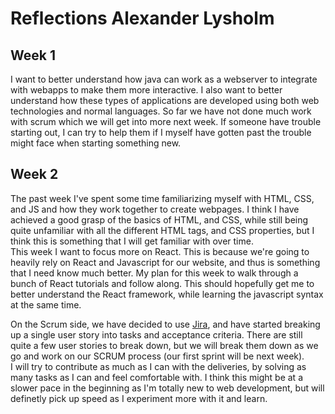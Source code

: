 # Reflections Alexander Lysholm

## Week 1

I want to better understand how java can work as a webserver to integrate with webapps to make them more interactive. I also want to better understand how these types of applications are developed using both web technologies and normal languages. So far we have not done much work with scrum which we will get into more next week. If someone have trouble starting out, I can try to help them if I myself have gotten past the trouble might face when starting something new.

## Week 2

The past week I've spent some time familiarizing myself with HTML, CSS, and JS and how they work together to create webpages. I think I have achieved a good grasp of the basics of HTML, and CSS, while still being quite unfamiliar with all the different HTML tags, and CSS properties, but I think this is something that I will get familiar with over time.  
This week I want to focus more on React. This is because we're going to heavily rely on React and Javascript for our website, and thus is something that I need know much better. My plan for this week to walk through a bunch of React tutorials and follow along. This should hopefully get me to better understand the React framework, while learning the javascript syntax at the same time.

On the Scrum side, we have decided to use [Jira](https://www.atlassian.com/software/jira), and have started breaking up a single user story into tasks and acceptance criteria. There are still quite a few user stories to break down, but we will break them down as we go and work on our SCRUM process (our first sprint will be next week).  
I will try to contribute as much as I can with the deliveries, by solving as many tasks as I can and feel comfortable with. I think this might be at a slower pace in the beginning as I'm totally new to web development, but will definetly pick up speed as I experiment more with it and learn.
